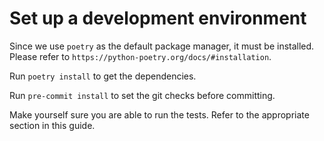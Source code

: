 # Set up a development environment

Since we use `poetry` as the default package manager, it must be installed. Please refer to
`https://python-poetry.org/docs/#installation`.

Run `poetry install` to get the dependencies.

Run `pre-commit install` to set the git checks before committing.

Make yourself sure you are able to run the tests. Refer to the appropriate section in this guide.
